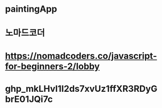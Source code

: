 # paintingApp
# 노마드코더
# https://nomadcoders.co/javascript-for-beginners-2/lobby
# 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
